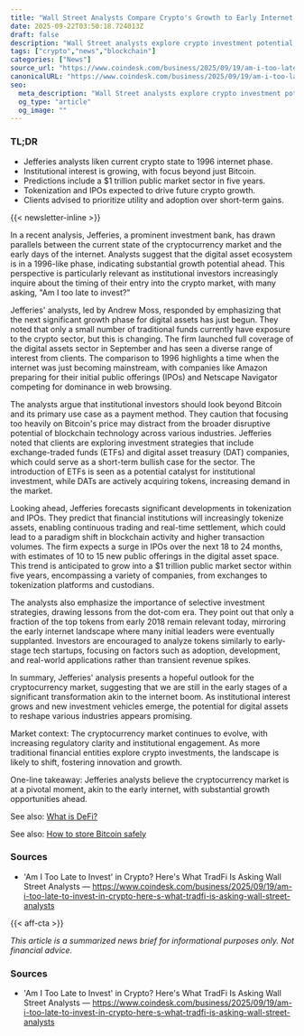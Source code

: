 ```yaml
---
title: "Wall Street Analysts Compare Crypto's Growth to Early Internet Days"
date: 2025-09-22T03:50:18.724013Z
draft: false
description: "Wall Street analysts explore crypto investment potential, likening it to the early internet boom, suggesting significant growth ahead."
tags: ["crypto","news","blockchain"]
categories: ["News"]
source_url: "https://www.coindesk.com/business/2025/09/19/am-i-too-late-to-invest-in-crypto-here-s-what-tradfi-is-asking-wall-street-analysts"
canonicalURL: "https://www.coindesk.com/business/2025/09/19/am-i-too-late-to-invest-in-crypto-here-s-what-tradfi-is-asking-wall-street-analysts"
seo:
  meta_description: "Wall Street analysts explore crypto investment potential, likening it to the early internet boom, suggesting significant growth ahead."
  og_type: "article"
  og_image: ""
---
```


### TL;DR
- Jefferies analysts liken current crypto state to 1996 internet phase.
- Institutional interest is growing, with focus beyond just Bitcoin.
- Predictions include a $1 trillion public market sector in five years.
- Tokenization and IPOs expected to drive future crypto growth.
- Clients advised to prioritize utility and adoption over short-term gains.

{{< newsletter-inline >}}

In a recent analysis, Jefferies, a prominent investment bank, has drawn parallels between the current state of the cryptocurrency market and the early days of the internet. Analysts suggest that the digital asset ecosystem is in a 1996-like phase, indicating substantial growth potential ahead. This perspective is particularly relevant as institutional investors increasingly inquire about the timing of their entry into the crypto market, with many asking, "Am I too late to invest?"

Jefferies' analysts, led by Andrew Moss, responded by emphasizing that the next significant growth phase for digital assets has just begun. They noted that only a small number of traditional funds currently have exposure to the crypto sector, but this is changing. The firm launched full coverage of the digital assets sector in September and has seen a diverse range of interest from clients. The comparison to 1996 highlights a time when the internet was just becoming mainstream, with companies like Amazon preparing for their initial public offerings (IPOs) and Netscape Navigator competing for dominance in web browsing.

The analysts argue that institutional investors should look beyond Bitcoin and its primary use case as a payment method. They caution that focusing too heavily on Bitcoin's price may distract from the broader disruptive potential of blockchain technology across various industries. Jefferies noted that clients are exploring investment strategies that include exchange-traded funds (ETFs) and digital asset treasury (DAT) companies, which could serve as a short-term bullish case for the sector. The introduction of ETFs is seen as a potential catalyst for institutional investment, while DATs are actively acquiring tokens, increasing demand in the market.

Looking ahead, Jefferies forecasts significant developments in tokenization and IPOs. They predict that financial institutions will increasingly tokenize assets, enabling continuous trading and real-time settlement, which could lead to a paradigm shift in blockchain activity and higher transaction volumes. The firm expects a surge in IPOs over the next 18 to 24 months, with estimates of 10 to 15 new public offerings in the digital asset space. This trend is anticipated to grow into a $1 trillion public market sector within five years, encompassing a variety of companies, from exchanges to tokenization platforms and custodians.

The analysts also emphasize the importance of selective investment strategies, drawing lessons from the dot-com era. They point out that only a fraction of the top tokens from early 2018 remain relevant today, mirroring the early internet landscape where many initial leaders were eventually supplanted. Investors are encouraged to analyze tokens similarly to early-stage tech startups, focusing on factors such as adoption, development, and real-world applications rather than transient revenue spikes.

In summary, Jefferies' analysis presents a hopeful outlook for the cryptocurrency market, suggesting that we are still in the early stages of a significant transformation akin to the internet boom. As institutional interest grows and new investment vehicles emerge, the potential for digital assets to reshape various industries appears promising.

Market context: The cryptocurrency market continues to evolve, with increasing regulatory clarity and institutional engagement. As more traditional financial entities explore crypto investments, the landscape is likely to shift, fostering innovation and growth.

One-line takeaway: Jefferies analysts believe the cryptocurrency market is at a pivotal moment, akin to the early internet, with substantial growth opportunities ahead.

See also: [What is DeFi?](/pages/what-is-defi/)

See also: [How to store Bitcoin safely](/pages/how-to-store-bitcoin-safely/)

### Sources
- 'Am I Too Late to Invest' in Crypto? Here's What TradFi Is Asking Wall Street Analysts — https://www.coindesk.com/business/2025/09/19/am-i-too-late-to-invest-in-crypto-here-s-what-tradfi-is-asking-wall-street-analysts

{{< aff-cta >}}

_This article is a summarized news brief for informational purposes only. Not financial advice._

### Sources
- 'Am I Too Late to Invest' in Crypto? Here's What TradFi Is Asking Wall Street Analysts — https://www.coindesk.com/business/2025/09/19/am-i-too-late-to-invest-in-crypto-here-s-what-tradfi-is-asking-wall-street-analysts

